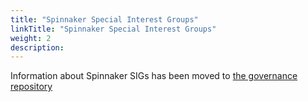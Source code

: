 ```yaml
---
title: "Spinnaker Special Interest Groups"
linkTitle: "Spinnaker Special Interest Groups"
weight: 2
description:
---
```



Information about Spinnaker SIGs has been moved to [the governance
repository](https://github.com/spinnaker/governance/blob/master/sig-index.md)
